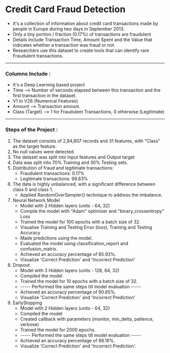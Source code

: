 # Credit Card Fraud Detection

- It's a collection of information about credit card transactions made by people in Europe during two days in September 2013.
- Only a tiny portion / fraction (0.17%) of transactions are fraudulent
- Details include Transaction Time, Amount Spent and the Value that indicates whether a transaction was fraud or not.
- Researchers use this dataset to create tools that can identify rare Fraudulent transactions.

---
### Columns Include : 
- It's a Deep Learning based project
- Time --> Number of seconds elapsed between this transaction and the first transaction in the dataset.
- V1 to V28 (Numerical Features)
- Amount --> Transaction amount.
- Class (Target) --> 1 for Fraudulent Transactions, 0 otherwise (Legitimate)

---
### Steps of the Project : 
1. The dataset consists of 2,84,807 records and 31 features, with "Class" as the target feature.
2. No null values were detected.
3. The dataset was split into Input features and Output target
4. Data was split into 70% Training and 30% Testing sets.
5. Distribution of fraud and legitimate transactions:
    - Fraudulent transactions: 0.17%
    - Legitimate transactions: 99.83%
6. The data is highly unbalanced, with a significant difference between class 0 and class 1.
    - Applied RandomOverSampler() technique to address the imbalance.
7. Neural Network Model
    - Model with 2 Hidden layers (units - 64, 32)
    - Compile the model with "Adam" optimizer and "binary_crossentropy" Loss
    - Trained the model for 100 epochs with a batch size of 32.
    - Visualise Training and Testing Error (loss), Training and Testing Accuracy
    - Made predictions using the model.
    - Evaluated the model using classification_report and confusion_matrix.
    - Achieved an accuracy percentage of 85.93%.
    - Visualize 'Correct Prediction' and 'Incorrect Prediction'
8. Dropout
    - Model with 3 Hidden layers (units - 128, 64, 32)
    - Compiled the model
    - Trained the model for 10 epochs with a batch size of 32.
    - ----- Performed the same steps till model evaluation -----
    - Achieved an accuracy percentage of 90.65%.
    - Visualize 'Correct Prediction' and 'Incorrect Prediction'
9. EarlyStopping
    - Model with 2 Hidden layers (units - 64, 32)
    - Compiled the model
    - Created callback with parameters (monitor, min_delta, patience, verbose)
    - Trained the model for 2000 epochs.
    - ----- Performed the same steps till model evaluation -----
    - Achieved an accuracy percentage of 88.16%.
    - Visualize 'Correct Prediction' and 'Incorrect Prediction'.
